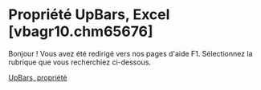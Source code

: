 
# Propriété UpBars, Excel [vbagr10.chm65676]

Bonjour ! Vous avez été redirigé vers nos pages d'aide F1. Sélectionnez la rubrique que vous recherchiez ci-dessous.

[UpBars, propriété](http://msdn.microsoft.com/library/e0a27db4-276c-446d-af89-b3b9aa962412%28Office.15%29.aspx)
